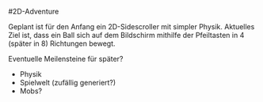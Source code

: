 #2D-Adventure

Geplant ist für den Anfang ein 2D-Sidescroller mit simpler Physik.
Aktuelles Ziel ist, dass ein Ball sich auf dem Bildschirm mithilfe
der Pfeiltasten in 4 (später in 8) Richtungen bewegt.

Eventuelle Meilensteine für später?
- Physik
- Spielwelt (zufällig generiert?)
- Mobs?
